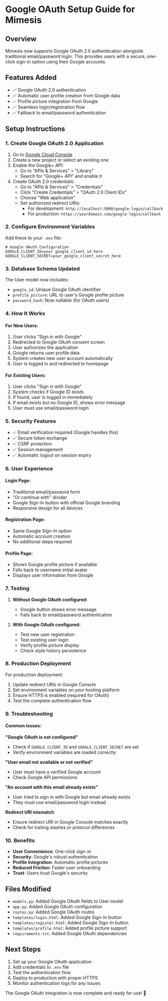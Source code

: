 # Google OAuth Setup Guide for Mimesis

## Overview
Mimesis now supports Google OAuth 2.0 authentication alongside traditional email/password login. This provides users with a secure, one-click sign-in option using their Google accounts.

## Features Added
- ✅ Google OAuth 2.0 authentication
- ✅ Automatic user profile creation from Google data
- ✅ Profile picture integration from Google
- ✅ Seamless login/registration flow
- ✅ Fallback to email/password authentication

## Setup Instructions

### 1. Create Google OAuth 2.0 Application

1. Go to [Google Cloud Console](https://console.developers.google.com/)
2. Create a new project or select an existing one
3. Enable the Google+ API:
   - Go to "APIs & Services" > "Library"
   - Search for "Google+ API" and enable it
4. Create OAuth 2.0 credentials:
   - Go to "APIs & Services" > "Credentials"
   - Click "Create Credentials" > "OAuth 2.0 Client IDs"
   - Choose "Web application"
   - Set authorized redirect URIs:
     - For development: `http://localhost:5000/google-login/callback`
     - For production: `https://yourdomain.com/google-login/callback`

### 2. Configure Environment Variables

Add these to your `.env` file:

```env
# Google OAuth Configuration
GOOGLE_CLIENT_ID=your_google_client_id_here
GOOGLE_CLIENT_SECRET=your_google_client_secret_here
```

### 3. Database Schema Updated

The User model now includes:
- `google_id`: Unique Google OAuth identifier
- `profile_picture`: URL to user's Google profile picture
- `password_hash`: Now nullable (for OAuth users)

### 4. How It Works

#### For New Users:
1. User clicks "Sign in with Google"
2. Redirected to Google OAuth consent screen
3. User authorizes the application
4. Google returns user profile data
5. System creates new user account automatically
6. User is logged in and redirected to homepage

#### For Existing Users:
1. User clicks "Sign in with Google"
2. System checks if Google ID exists
3. If found, user is logged in immediately
4. If email exists but no Google ID, shows error message
5. User must use email/password login

### 5. Security Features

- ✅ Email verification required (Google handles this)
- ✅ Secure token exchange
- ✅ CSRF protection
- ✅ Session management
- ✅ Automatic logout on session expiry

### 6. User Experience

#### Login Page:
- Traditional email/password form
- "Or continue with" divider
- Google Sign-In button with official Google branding
- Responsive design for all devices

#### Registration Page:
- Same Google Sign-In option
- Automatic account creation
- No additional steps required

#### Profile Page:
- Shows Google profile picture if available
- Falls back to username initial avatar
- Displays user information from Google

### 7. Testing

1. **Without Google OAuth configured:**
   - Google button shows error message
   - Falls back to email/password authentication

2. **With Google OAuth configured:**
   - Test new user registration
   - Test existing user login
   - Verify profile picture display
   - Check style history persistence

### 8. Production Deployment

For production deployment:

1. Update redirect URIs in Google Console
2. Set environment variables on your hosting platform
3. Ensure HTTPS is enabled (required for OAuth)
4. Test the complete authentication flow

### 9. Troubleshooting

#### Common Issues:

**"Google OAuth is not configured"**
- Check if `GOOGLE_CLIENT_ID` and `GOOGLE_CLIENT_SECRET` are set
- Verify environment variables are loaded correctly

**"User email not available or not verified"**
- User must have a verified Google account
- Check Google API permissions

**"An account with this email already exists"**
- User tried to sign in with Google but email already exists
- They must use email/password login instead

**Redirect URI mismatch**
- Ensure redirect URI in Google Console matches exactly
- Check for trailing slashes or protocol differences

### 10. Benefits

- **User Convenience**: One-click sign-in
- **Security**: Google's robust authentication
- **Profile Integration**: Automatic profile pictures
- **Reduced Friction**: Faster user onboarding
- **Trust**: Users trust Google's security

## Files Modified

- `models.py`: Added Google OAuth fields to User model
- `app.py`: Added Google OAuth configuration
- `routes.py`: Added Google OAuth routes
- `templates/login.html`: Added Google Sign-In button
- `templates/register.html`: Added Google Sign-In button
- `templates/profile.html`: Added profile picture support
- `requirements.txt`: Added Google OAuth dependencies

## Next Steps

1. Set up your Google OAuth application
2. Add credentials to `.env` file
3. Test the authentication flow
4. Deploy to production with proper HTTPS
5. Monitor authentication logs for any issues

The Google OAuth integration is now complete and ready for use! 🎉 